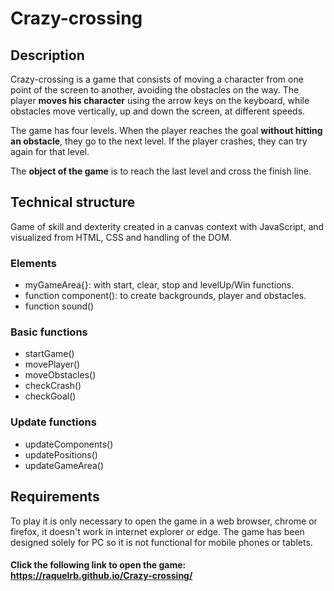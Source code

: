 # Crazy-crossing


## Description

Crazy-crossing is a game that consists of moving a character from one point of the screen to another, avoiding the obstacles on the way.
The player **moves his character** using the arrow keys on the keyboard, while obstacles move vertically, up and down the screen, at different speeds.

The game has four levels. When the player reaches the goal **without hitting an obstacle**, they go to the next level.
If the player crashes, they can try again for that level.

The **object of the game** is to reach the last level and cross the finish line.

## Technical structure

Game of skill and dexterity created in a canvas context with JavaScript, and visualized from HTML, CSS and handling of the DOM.

### Elements
- myGameArea{}: with start, clear, stop and levelUp/Win functions.
- function component(): to create backgrounds, player and obstacles.
- function sound()

### Basic functions
- startGame()
- movePlayer()
- moveObstacles()
- checkCrash()
- checkGoal()

### Update functions
- updateComponents()
- updatePositions()
- updateGameArea()

## Requirements

To play it is only necessary to open the game in a web browser, chrome or firefox, it doesn't work in internet explorer or edge. The game has been designed solely for PC so it is not functional for mobile phones or tablets.


#### Click the following link to open the game: https://raquelrb.github.io/Crazy-crossing/

